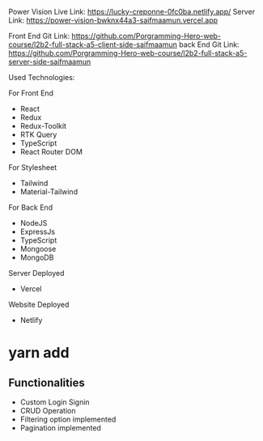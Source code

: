 Power Vision
Live Link: https://lucky-creponne-0fc0ba.netlify.app/
Server Link: https://power-vision-bwknx44a3-saifmaamun.vercel.app

Front End Git Link: https://github.com/Porgramming-Hero-web-course/l2b2-full-stack-a5-client-side-saifmaamun
back End Git Link: https://github.com/Porgramming-Hero-web-course/l2b2-full-stack-a5-server-side-saifmaamun

Used Technologies:

For Front End

- React
- Redux
- Redux-Toolkit
- RTK Query
- TypeScript
- React Router DOM

For Stylesheet

- Tailwind
- Material-Tailwind

For Back End

- NodeJS
- ExpressJs
- TypeScript
- Mongoose
- MongoDB

Server Deployed

- Vercel

Website Deployed

- Netlify

# yarn add

## Functionalities

- Custom Login Signin
- CRUD Operation
- Filtering option implemented
- Pagination implemented
